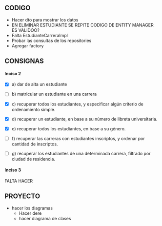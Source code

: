 ## CODIGO
 - Hacer dto para mostrar los datos
 - EN ELIMINAR ESTUDIANTE SE REPITE CODIGO DE ENTITY MANAGER ES VALIDOO? 
 - Falta EstudianteCarreraImpl
 - Probar las consultas de los repositories 
 - Agregar factory

## CONSIGNAS
#### Inciso 2 
- [x] a) dar de alta un estudiante
- [ ] b) matricular un estudiante en una carrera
- [X] c) recuperar todos los estudiantes, y especificar algún criterio de ordenamiento simple.
- [X] d) recuperar un estudiante, en base a su número de libreta universitaria.
- [x] e) recuperar todos los estudiantes, en base a su género.
- [ ] f) recuperar las carreras con estudiantes inscriptos, y ordenar por cantidad de inscriptos.
- [ ] g) recuperar los estudiantes de una determinada carrera, filtrado por ciudad de residencia.


#### Inciso 3
 FALTA HACER

## PROYECTO
 - hacer los diagramas
   - Hacer dere
   - hacer diagrama de clases
